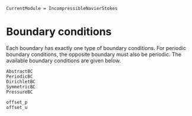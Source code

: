 ```@meta
CurrentModule = IncompressibleNavierStokes
```

# Boundary conditions

Each boundary has exactly one type of boundary conditions. For periodic
boundary conditions, the opposite boundary must also be periodic.
The available boundary conditions are given below.

```@docs
AbstractBC
PeriodicBC
DirichletBC
SymmetricBC
PressureBC
```

```@docs
offset_p
offset_u
```
